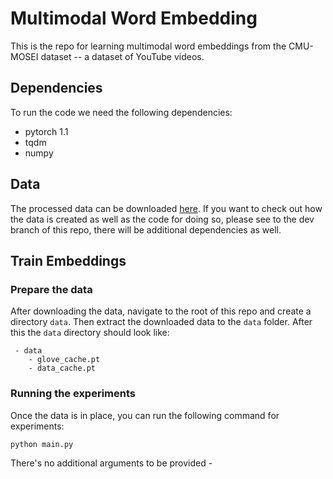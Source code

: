 # Multimodal Word Embedding

This is the repo for learning multimodal word embeddings from the CMU-MOSEI dataset -- a dataset of YouTube videos.

## Dependencies

To run the code we need the following dependencies:

 * pytorch 1.1
 * tqdm
 * numpy


## Data

The processed data can be downloaded [here](https://drive.google.com/open?id=127hhMRGzijJ7PKHp4et79Yssa-zgscPs). If you want to check out how the data is created
 as well as the code for doing so, please see to the dev branch of this repo, there will be additional dependencies as well.

## Train Embeddings

### Prepare the data

After downloading the data, navigate to the root of this repo and create a directory `data`. Then extract the downloaded data to the `data` folder. After this the `data` directory should look like:

```
 - data
    - glove_cache.pt
    - data_cache.pt
```

### Running the experiments

Once the data is in place, you can run the following command for experiments:

```
python main.py
```

There's no additional arguments to be provided - 
